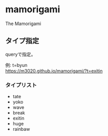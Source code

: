 # mamorigami
The Mamorigami

## タイプ指定
queryで指定。  
  
例: t=byun  
https://m3020.github.io/mamorigami/?t=exitin  

### タイプリスト
* tate
* yoko
* wave
* break
* exitin
* huge
* rainbaw